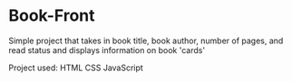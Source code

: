 # Book-Front
 
Simple project that takes in book title, book author, number of pages, and read status and displays information on book 'cards'

Project used: 
HTML 
CSS
JavaScript